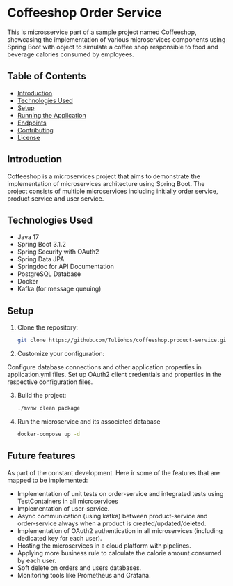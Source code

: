 # Coffeeshop Order Service

This is microsservice part of a sample project named Coffeeshop, showcasing the implementation of various microservices components using Spring Boot
with object to simulate a coffee shop responsible to food and beverage calories consumed by employees.

## Table of Contents

- [Introduction](#introduction)
- [Technologies Used](#technologies-used)
- [Setup](#setup)
- [Running the Application](#running-the-application)
- [Endpoints](#endpoints)
- [Contributing](#contributing)
- [License](#license)

## Introduction

Coffeeshop is a microservices project that aims to demonstrate the implementation of microservices architecture using 
Spring Boot. The project consists of multiple microservices including initially order service, product service and user service.

## Technologies Used

- Java 17
- Spring Boot 3.1.2
- Spring Security with OAuth2
- Spring Data JPA
- Springdoc for API Documentation
- PostgreSQL Database
- Docker
- Kafka (for message queuing)

## Setup

1. Clone the repository:

   ```bash
   git clone https://github.com/Tuliohos/coffeeshop.product-service.git

2. Customize your configuration:

Configure database connections and other application properties in application.yml files.
Set up OAuth2 client credentials and properties in the respective configuration files.

3. Build the project:
    ```bash
    ./mvnw clean package
4. Run the microservice and its associated database
    ```bash
    docker-compose up -d

## Future features
As part of the constant development. Here ir some of the features that are mapped to be implemented:

- Implementation of unit tests on order-service and integrated tests using TestContainers in all microservices
- Implementation of user-service.
- Async communication (using kafka) between product-service and order-service always when a product is created/updated/deleted.
- Implementation of OAuth2 authentication in all microservices (including dedicated key for each user).
- Hosting the microservices in a cloud platform with pipelines.
- Applying more business rule to calculate the calorie amount consumed by each user.
- Soft delete on orders and users databases.
- Monitoring tools like Prometheus and Grafana.